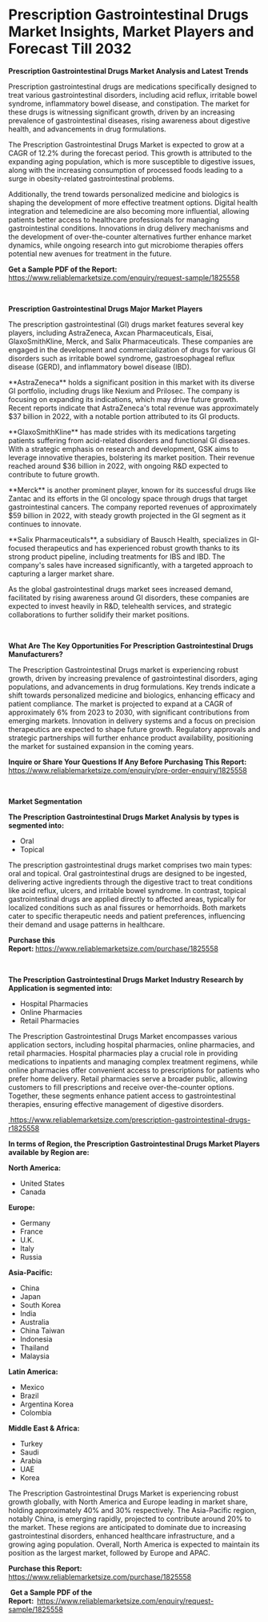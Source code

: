 <p><h1>Prescription Gastrointestinal Drugs Market Insights, Market Players and Forecast Till 2032</h1></p><p><strong>Prescription Gastrointestinal Drugs Market Analysis and Latest Trends</strong></p>
<p><p>Prescription gastrointestinal drugs are medications specifically designed to treat various gastrointestinal disorders, including acid reflux, irritable bowel syndrome, inflammatory bowel disease, and constipation. The market for these drugs is witnessing significant growth, driven by an increasing prevalence of gastrointestinal diseases, rising awareness about digestive health, and advancements in drug formulations. </p><p>The Prescription Gastrointestinal Drugs Market is expected to grow at a CAGR of 12.2% during the forecast period. This growth is attributed to the expanding aging population, which is more susceptible to digestive issues, along with the increasing consumption of processed foods leading to a surge in obesity-related gastrointestinal problems. </p><p>Additionally, the trend towards personalized medicine and biologics is shaping the development of more effective treatment options. Digital health integration and telemedicine are also becoming more influential, allowing patients better access to healthcare professionals for managing gastrointestinal conditions. Innovations in drug delivery mechanisms and the development of over-the-counter alternatives further enhance market dynamics, while ongoing research into gut microbiome therapies offers potential new avenues for treatment in the future.</p></p>
<p><strong>Get a Sample PDF of the Report:&nbsp;</strong> <a href="https://www.reliablemarketsize.com/enquiry/request-sample/1825558?utm_campaign=3031&utm_medium=2&utm_source=Github&utm_content=ia&utm_term=19042025&utm_id=prescription-gastrointestinal-drugs">https://www.reliablemarketsize.com/enquiry/request-sample/1825558</a></p>
<p>&nbsp;</p>
<p><strong>Prescription Gastrointestinal Drugs Major Market Players</strong></p>
<p><p>The prescription gastrointestinal (GI) drugs market features several key players, including AstraZeneca, Axcan Pharmaceuticals, Eisai, GlaxoSmithKline, Merck, and Salix Pharmaceuticals. These companies are engaged in the development and commercialization of drugs for various GI disorders such as irritable bowel syndrome, gastroesophageal reflux disease (GERD), and inflammatory bowel disease (IBD).</p><p>**AstraZeneca** holds a significant position in this market with its diverse GI portfolio, including drugs like Nexium and Prilosec. The company is focusing on expanding its indications, which may drive future growth. Recent reports indicate that AstraZeneca's total revenue was approximately $37 billion in 2022, with a notable portion attributed to its GI products.</p><p>**GlaxoSmithKline** has made strides with its medications targeting patients suffering from acid-related disorders and functional GI diseases. With a strategic emphasis on research and development, GSK aims to leverage innovative therapies, bolstering its market position. Their revenue reached around $36 billion in 2022, with ongoing R&D expected to contribute to future growth.</p><p>**Merck** is another prominent player, known for its successful drugs like Zantac and its efforts in the GI oncology space through drugs that target gastrointestinal cancers. The company reported revenues of approximately $59 billion in 2022, with steady growth projected in the GI segment as it continues to innovate.</p><p>**Salix Pharmaceuticals**, a subsidiary of Bausch Health, specializes in GI-focused therapeutics and has experienced robust growth thanks to its strong product pipeline, including treatments for IBS and IBD. The company's sales have increased significantly, with a targeted approach to capturing a larger market share.</p><p>As the global gastrointestinal drugs market sees increased demand, facilitated by rising awareness around GI disorders, these companies are expected to invest heavily in R&D, telehealth services, and strategic collaborations to further solidify their market positions.</p></p>
<p>&nbsp;</p>
<p><strong>What Are The Key Opportunities For Prescription Gastrointestinal Drugs Manufacturers?</strong></p>
<p><p>The Prescription Gastrointestinal Drugs market is experiencing robust growth, driven by increasing prevalence of gastrointestinal disorders, aging populations, and advancements in drug formulations. Key trends indicate a shift towards personalized medicine and biologics, enhancing efficacy and patient compliance. The market is projected to expand at a CAGR of approximately 6% from 2023 to 2030, with significant contributions from emerging markets. Innovation in delivery systems and a focus on precision therapeutics are expected to shape future growth. Regulatory approvals and strategic partnerships will further enhance product availability, positioning the market for sustained expansion in the coming years.</p></p>
<p><strong>Inquire or Share Your Questions If Any Before Purchasing This Report:</strong> <a href="https://www.reliablemarketsize.com/enquiry/pre-order-enquiry/1825558?utm_campaign=3031&utm_medium=2&utm_source=Github&utm_content=ia&utm_term=19042025&utm_id=prescription-gastrointestinal-drugs">https://www.reliablemarketsize.com/enquiry/pre-order-enquiry/1825558</a></p>
<p>&nbsp;</p>
<p><strong>Market Segmentation</strong></p>
<p><strong>The Prescription Gastrointestinal Drugs Market Analysis by types is segmented into:</strong></p>
<p><ul><li>Oral</li><li>Topical</li></ul></p>
<p><p>The prescription gastrointestinal drugs market comprises two main types: oral and topical. Oral gastrointestinal drugs are designed to be ingested, delivering active ingredients through the digestive tract to treat conditions like acid reflux, ulcers, and irritable bowel syndrome. In contrast, topical gastrointestinal drugs are applied directly to affected areas, typically for localized conditions such as anal fissures or hemorrhoids. Both markets cater to specific therapeutic needs and patient preferences, influencing their demand and usage patterns in healthcare.</p></p>
<p><strong>Purchase this Report:&nbsp;</strong><a href="https://www.reliablemarketsize.com/purchase/1825558?utm_campaign=3031&utm_medium=2&utm_source=Github&utm_content=ia&utm_term=19042025&utm_id=prescription-gastrointestinal-drugs">https://www.reliablemarketsize.com/purchase/1825558</a></p>
<p>&nbsp;</p>
<p><strong>The Prescription Gastrointestinal Drugs Market Industry Research by Application is segmented into:</strong></p>
<p><ul><li>Hospital Pharmacies</li><li>Online Pharmacies</li><li>Retail Pharmacies</li></ul></p>
<p><p>The Prescription Gastrointestinal Drugs Market encompasses various application sectors, including hospital pharmacies, online pharmacies, and retail pharmacies. Hospital pharmacies play a crucial role in providing medications to inpatients and managing complex treatment regimens, while online pharmacies offer convenient access to prescriptions for patients who prefer home delivery. Retail pharmacies serve a broader public, allowing customers to fill prescriptions and receive over-the-counter options. Together, these segments enhance patient access to gastrointestinal therapies, ensuring effective management of digestive disorders.</p></p>
<p><a href="https://www.reliablemarketsize.com/prescription-gastrointestinal-drugs-r1825558?utm_campaign=3031&utm_medium=2&utm_source=Github&utm_content=ia&utm_term=19042025&utm_id=prescription-gastrointestinal-drugs">&nbsp;https://www.reliablemarketsize.com/prescription-gastrointestinal-drugs-r1825558</a></p>
<p><strong>In terms of Region, the Prescription Gastrointestinal Drugs Market Players available by Region are:</strong></p>
<p>
    <p> <strong> North America: </strong>
        <ul>
            <li>United States</li>
            <li>Canada</li>
        </ul>
        </p> 
    <p> <strong> Europe: </strong>
        <ul>
            <li>Germany</li>
            <li>France</li>
            <li>U.K.</li>
            <li>Italy</li>
            <li>Russia</li>
        </ul>
        </p> 
    <p> <strong> Asia-Pacific: </strong>
        <ul>
            <li>China</li>
            <li>Japan</li>
            <li>South Korea</li>
            <li>India</li>
            <li>Australia</li>
            <li>China Taiwan</li>
            <li>Indonesia</li>
            <li>Thailand</li>
            <li>Malaysia</li>
        </ul>
        </p> 
    <p> <strong> Latin America: </strong>
        <ul>
            <li>Mexico</li>
            <li>Brazil</li>
            <li>Argentina Korea</li>
            <li>Colombia</li>
        </ul>
        </p> 
    <p> <strong> Middle East & Africa: </strong>
        <ul>
            <li>Turkey</li>
            <li>Saudi</li>
            <li>Arabia</li>
            <li>UAE</li>
            <li>Korea</li>
        </ul>
    </p>
    </p>
<p><p>The Prescription Gastrointestinal Drugs Market is experiencing robust growth globally, with North America and Europe leading in market share, holding approximately 40% and 30% respectively. The Asia-Pacific region, notably China, is emerging rapidly, projected to contribute around 20% to the market. These regions are anticipated to dominate due to increasing gastrointestinal disorders, enhanced healthcare infrastructure, and a growing aging population. Overall, North America is expected to maintain its position as the largest market, followed by Europe and APAC.</p></p>
<p><strong>Purchase this Report: </strong><a href="https://www.reliablemarketsize.com/purchase/1825558?utm_campaign=3031&utm_medium=2&utm_source=Github&utm_content=ia&utm_term=19042025&utm_id=prescription-gastrointestinal-drugs">https://www.reliablemarketsize.com/purchase/1825558</a></p>
<p>&nbsp;<strong>Get a Sample PDF of the Report:&nbsp;&nbsp;</strong><a href="https://www.reliablemarketsize.com/enquiry/request-sample/1825558?utm_campaign=3031&utm_medium=2&utm_source=Github&utm_content=ia&utm_term=19042025&utm_id=prescription-gastrointestinal-drugs">https://www.reliablemarketsize.com/enquiry/request-sample/1825558</a></p>
<p><strong></strong></p>
<p><p></p><p></p><p></p></p>